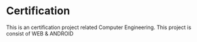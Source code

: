 # Certification

This is an certification project related Computer Engineering.
This project is consist of WEB & ANDROID
